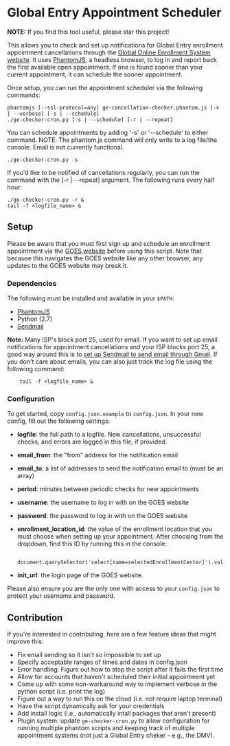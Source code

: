# Global Entry Appointment Scheduler #

**NOTE:** If you find this tool useful, please star this project!

This allows you to check and set up notifications for Global Entry enrollment appointment cancellations through the [Global Online Enrollment System website](https://goes-app.cbp.dhs.gov/). It uses [PhantomJS](http://phantomjs.org/), a headless browser, to log in and report back the first available open appointment. If one is found sooner than your current appointment, it can schedule the sooner appointment.

Once setup, you can run the appointment scheduler via the following commands:

    phantomjs [--ssl-protocol=any] ge-cancellation-checker.phantom.js [-v | --verbose] [-s | --schedule]
    ./ge-checker-cron.py [-s | --schedule] [-r | --repeat]

You can schedule appointments by adding '-s' or '--schedule' to either command. NOTE: The phantom.js command will only write to a log file/the console. Email is not currently functional.

    ./ge-checker-cron.py -s

If you'd like to be notified of cancellations regularly, you can run the command with the [-r | --repeat] argument. The following runs every half hour:

    ./ge-checker-cron.py -r &
    tail -f <logfile_name> &

## Setup ##

Please be aware that you must first sign up and schedule an enrollment appointment via the [GOES website](https://goes-app.cbp.dhs.gov/) before using this script. Note that because this navigates the GOES website like any other browser, any updates to the GOES website may break it.

### Dependencies ###

The following must be installed and available in your `$PATH`:

* [PhantomJS](http://phantomjs.org/)
* Python (2.7)
* [Sendmail](http://en.wikipedia.org/wiki/Sendmail)

**Note:** Many ISP's block port 25, used for email. If you want to set up email notifications for appointment cancellations and your ISP blocks port 25, a good way around this is to [set up Sendmail to send email through Gmail](http://linuxconfig.org/configuring-gmail-as-sendmail-email-relay). If you don't care about emails, you can also just track the log file using the following command:

        tail -f <logfile_name> &

### Configuration ###

To get started, copy `config.json.example` to `config.json`. In your new config, fill out the following settings:

* **logfile**: the full path to a logfile. New cancellations, unsuccessful checks, and errors are logged in this file, if provided.

* **email_from**: the "from" address for the notification email

* **email_to**: a list of addresses to send the notification email to (must be an array)

* **period**: minutes between periodic checks for new appointments

* **username**: the username to log in with on the GOES website

* **password**: the password to log in with on the GOES website

* **enrollment_location_id**: the value of the enrollment location that you must choose when setting up your appointment. After choosing from the dropdown, find this ID by running this in the console:
    
        document.querySelector('select[name=selectedEnrollmentCenter]').value

* **init_url**: the login page of the GOES website.

Please also ensure you are the only one with access to your `config.json` to protect your username and password.

## Contribution ##

If you're interested in contributing, here are a few feature ideas that might improve this:

* Fix email sending so it isn't so impossible to set up
* Specify acceptable ranges of times and dates in config.json
* Error handling: Figure out how to stop the script after it fails the first time
* Allow for accounts that haven't scheduled their initial appointment yet
* Come up with some non-workaround way to implement verbose in the python script (i.e. print the log)
* Figure out a way to run this on the cloud (i.e. not require laptop terminal)
* Have the script dynamically ask for your credentials
* Add install logic (i.e., automatically intall packages that aren't present)
* Plugin system: update `ge-checker-cron.py` to allow configuration for running multiple phantom scripts and keeping track of multiple appointment systems (not just a Global Entry cheker - e.g., the DMV).
